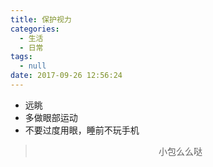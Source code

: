 ```yaml
---
title: 保护视力
categories:
  - 生活
  - 日常
tags:
  - null
date: 2017-09-26 12:56:24
---
```


- 远眺
- 多做眼部运动
- 不要过度用眼，睡前不玩手机



><div align=center>小包么么哒</div>